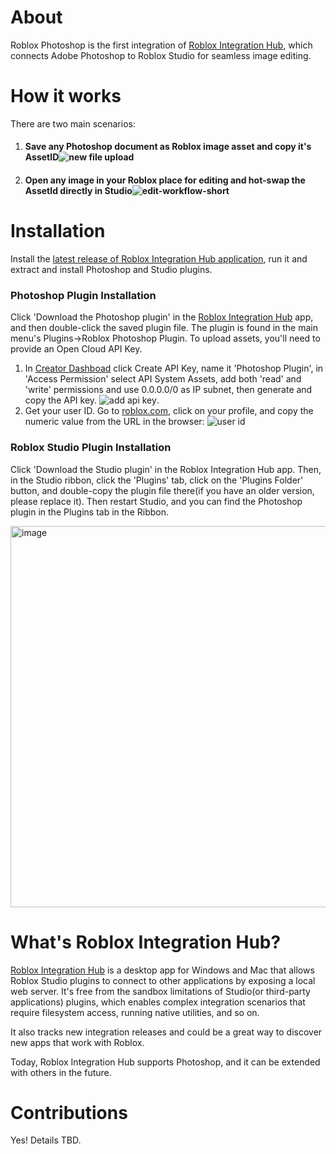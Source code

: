 # About 
Roblox Photoshop is the first integration of [Roblox Integration Hub](https://github.com/roblox-integrations/roblox-photoshop?tab=readme-ov-file#whats-roblox-integration-hub), which connects Adobe Photoshop to Roblox Studio for seamless image editing. 

# How it works 
There are two main scenarios: 
1. #### Save any Photoshop document as Roblox image asset and copy it's AssetID![new file upload](https://github.com/roblox-integrations/roblox-photoshop/assets/3534732/98dfb785-8605-4bc0-88d7-951657669bef)

2. #### Open any image in your Roblox place for editing and hot-swap the AssetId directly in Studio![edit-workflow-short](https://github.com/roblox-integrations/roblox-photoshop/assets/3534732/3587c100-65ed-47a0-baa7-246092f9bd06)





# Installation 
Install the [latest release of  Roblox Integration Hub application]([http://example.com](https://github.com/roblox-integrations/roblox-photoshop/releases/latest)), run it and extract and install Photoshop and Studio plugins. 

### Photoshop Plugin Installation 
Click 'Download the Photoshop plugin' in the [Roblox Integration Hub]([http://example.com](https://github.com/roblox-integrations/roblox-photoshop/releases/latest)) app, and then double-click the saved plugin file. The plugin is found in the main menu's Plugins->Roblox Photoshop Plugin. 
To upload assets, you'll need to provide an Open Cloud API Key. 
1. In [Creator Dashboad](https://create.roblox.com/dashboard/credentials?activeTab=ApiKeysTab) click Create API Key, name it 'Photoshop Plugin', in 'Access Permission' select API System Assets, add both 'read' and 'write' permissions and use 0.0.0.0/0 as IP subnet, then generate and copy the API key. ![add api key](https://github.com/roblox-integrations/roblox-photoshop/assets/3534732/6bca3e51-ea31-40b3-8ca2-de75fc9f8bab).
2. Get your user ID. Go to [roblox.com](htts://roblox.com), click on your profile, and copy the numeric value from the URL in the browser: ![user id](https://github.com/roblox-integrations/roblox-photoshop/assets/3534732/648b7a07-2637-474b-92c9-662efb0f399d)





### Roblox Studio Plugin Installation 
Click 'Download the Studio plugin' in the Roblox Integration Hub app. Then, in the Studio ribbon, click the 'Plugins' tab, click on the 'Plugins Folder' button, and double-copy the plugin file there(if you have an older version, please replace it). Then restart Studio, and you can find the Photoshop plugin in the Plugins tab in the Ribbon.

<img width="610" alt="image" src="https://github.com/roblox-integrations/roblox-photoshop/assets/3534732/967ba33c-b856-4c6a-96f9-14090fd08f6e">

# What's Roblox Integration Hub?

[Roblox Integration Hub](https://github.com/roblox-integrations/roblox-photoshop/releases/latest) is a desktop app for Windows and Mac that allows Roblox Studio plugins to connect to other applications by exposing a local web server. It's free from the sandbox limitations of Studio(or third-party applications) plugins, which enables complex integration scenarios that require filesystem access, running native utilities, and so on.

It also tracks new integration releases and could be a great way to discover new apps that work with Roblox.  

Today, Roblox Integration Hub supports Photoshop, and it can be extended with others in the future.

# Contributions
Yes! Details TBD. 

